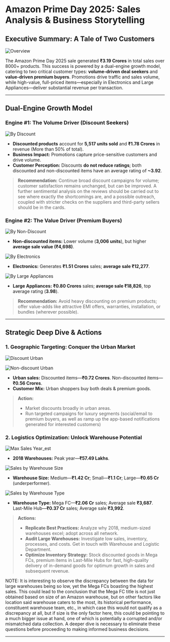 # Amazon Prime Day 2025: Sales Analysis & Business Storytelling

## Executive Summary: A Tale of Two Customers

![Overview](../Power_BI/images/Overview.jpeg)

The Amazon Prime Day 2025 sale generated **₹3.19 Crores** in total sales over 8000+ products. This success is powered by a dual-engine growth model, catering to two critical customer types: **volume-driven deal seekers** and **value-driven premium buyers**. Promotions drive traffic and sales volume, while high-value, full-priced items—especially in Electronics and Large Appliances—deliver substantial revenue per transaction.

---

## Dual-Engine Growth Model

### Engine #1: The Volume Driver (Discount Seekers)

![By Discount](../Power_BI/images/by_discount.png)

- **Discounted products** account for **5,517 units sold** and **₹1.78 Crores** in revenue (More than 50% of total).
- **Business Impact:** Promotions capture price-sensitive customers and drive volume.
- **Customer Perception:** Discounts **do not reduce ratings**; both discounted and non-discounted items have an average rating of **~3.92**.

> **Recommendation:** Continue broad discount campaigns for volume; customer satisfaction remains unchanged, but can be improved. A further sentimental analysis on the reviews should be carried out to see where exactly the shortcomings are, and a possible outreach, coupled with stricter checks on the suppliers and third-party sellers should be in the cards.

### Engine #2: The Value Driver (Premium Buyers)

![By Non-Discount](../Power_BI/images/by_nondiscount.png)

- **Non-discounted items:** Lower volume (**3,006 units**), but higher **average sale value (₹4,698)**.

![By Electronics](../Power_BI/images/by_electronics.png)

- **Electronics:** Generates **₹1.51 Crores** sales; **average sale ₹12,277**.

![By Large Appliances](../Power_BI/images/by_large_app.png)

- **Large Appliances:** **₹0.80 Crores** sales; **average sale ₹18,826**, top average rating (**3.98**).

> **Recommendation:** Avoid heavy discounting on premium products; offer value-adds like attractive EMI offers, warranties, installation, or bundles (wherever possible).

---

## Strategic Deep Dive & Actions

### 1. Geographic Targeting: Conquer the Urban Market

![Discount Urban](../Power_BI/images/discount_urban.png)

![Non-discount Urban](../Power_BI/images/non_disc_urban.png)

- **Urban sales:** Discounted items—**₹0.72 Crores**. Non-discounted items—**₹0.56 Crores**.
- **Customer Mix:** Urban shoppers buy both deals & premium goods.

> **Action:**  
> - Market discounts broadly in urban areas.  
> - Run targeted campaigns for luxury segments (social/email to premium buyers, as well as ramp up the app-based notifications generated for interested customers)

### 2. Logistics Optimization: Unlock Warehouse Potential

![Max Sales Year_est](../Power_BI/images/sales_by_year_est.png)

- **2018 Warehouses:** Peak year—**₹57.49 Lakhs**.

![Sales by Warehouse Size](../Power_BI/images/sales_by_wareh_size.png)

- **Warehouse Size:** Medium—**₹1.42 Cr**; Small—**₹1.1 Cr**; Large—**₹0.65 Cr** (underperformer).

![Sales by Warehouse Type](../Power_BI/images/warehouse_type_breakdown.png)

- **Warehouse Type:** Mega FC—**₹2.06 Cr** sales; Average sale **₹3,687**.  
    Last-Mile Hub—**₹0.37 Cr** sales; Average sale **₹3,992**.

> **Actions:**
> - **Replicate Best Practices:** Analyze why 2018, medium-sized warehouses excel; adopt across all network.
> - **Audit Large Warehouses:** Investigate low sales, inventory, processes, and costs. Get in touch with Warehouse and Logistic Department.
> - **Optimize Inventory Strategy:** Stock discounted goods in Mega FCs, premium items in Last-Mile Hubs for fast, high-quality delivery of in-demand goods for optimum growth in sales and subsequent revenue.

NOTE: It is interesting to observe the discrepancy between the data for large warehouses being so low, yet the Mega FCs boasting the highest sales. This could lead to the conclusion that the Mega FC title is not just obtained based on size of an Amazon warehouse, but on other factors like location said warehouse caters to the most, its historical performance, constituent warehouse team, etc., in which case this would not qualify as a discrepancy at all, but if size is the only factor here, this could be pointing to a much bigger issue at hand, one of which is potentially a corrupted and/or mismatched data collection. A deeper dive is necessary to eliminate these questions before proceeding to making informed business decisions.

---
